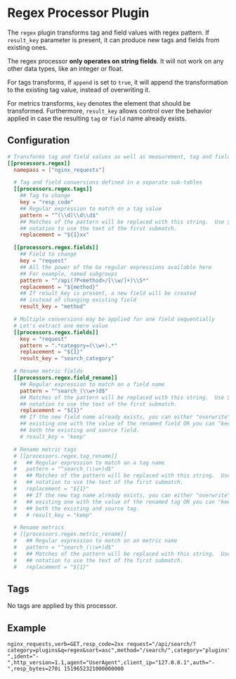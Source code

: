 # Regex Processor Plugin

The `regex` plugin transforms tag and field values with regex pattern. If `result_key` parameter is present, it can produce new tags and fields from existing ones.

The regex processor **only operates on string fields**. It will not work on
any other data types, like an integer or float.

For tags transforms, if `append` is set to `true`, it will append the transformation to the existing tag value, instead of overwriting it.

For metrics transforms, `key` denotes the element that should be transformed. Furthermore, `result_key` allows control over the behavior applied in case the resulting `tag` or `field` name already exists.

## Configuration

```toml
# Transforms tag and field values as well as measurement, tag and field names with regex pattern
[[processors.regex]]
  namepass = ["nginx_requests"]

  # Tag and field conversions defined in a separate sub-tables
  [[processors.regex.tags]]
    ## Tag to change
    key = "resp_code"
    ## Regular expression to match on a tag value
    pattern = "^(\\d)\\d\\d$"
    ## Matches of the pattern will be replaced with this string.  Use ${1}
    ## notation to use the text of the first submatch.
    replacement = "${1}xx"

  [[processors.regex.fields]]
    ## Field to change
    key = "request"
    ## All the power of the Go regular expressions available here
    ## For example, named subgroups
    pattern = "^/api(?P<method>/[\\w/]+)\\S*"
    replacement = "${method}"
    ## If result_key is present, a new field will be created
    ## instead of changing existing field
    result_key = "method"

  # Multiple conversions may be applied for one field sequentially
  # Let's extract one more value
  [[processors.regex.fields]]
    key = "request"
    pattern = ".*category=(\\w+).*"
    replacement = "${1}"
    result_key = "search_category"

  # Rename metric fields
  [[processors.regex.field_rename]]
    ## Regular expression to match on a field name
    pattern = "^search_(\\w+)d$"
    ## Matches of the pattern will be replaced with this string.  Use ${1}
    ## notation to use the text of the first submatch.
    replacement = "${1}"
    ## If the new field name already exists, you can either "overwrite" the
    ## existing one with the value of the renamed field OR you can "keep"
    ## both the existing and source field.
    # result_key = "keep"

  # Rename metric tags
  # [[processors.regex.tag_rename]]
  #   ## Regular expression to match on a tag name
  #   pattern = "^search_(\\w+)d$"
  #   ## Matches of the pattern will be replaced with this string.  Use ${1}
  #   ## notation to use the text of the first submatch.
  #   replacement = "${1}"
  #   ## If the new tag name already exists, you can either "overwrite" the
  #   ## existing one with the value of the renamed tag OR you can "keep"
  #   ## both the existing and source tag.
  #   # result_key = "keep"

  # Rename metrics
  # [[processors.regex.metric_rename]]
  #   ## Regular expression to match on an metric name
  #   pattern = "^search_(\\w+)d$"
  #   ## Matches of the pattern will be replaced with this string.  Use ${1}
  #   ## notation to use the text of the first submatch.
  #   replacement = "${1}"
```

## Tags

No tags are applied by this processor.

## Example

```text
nginx_requests,verb=GET,resp_code=2xx request="/api/search/?category=plugins&q=regex&sort=asc",method="/search/",category="plugins",referrer="-",ident="-",http_version=1.1,agent="UserAgent",client_ip="127.0.0.1",auth="-",resp_bytes=270i 1519652321000000000
```
